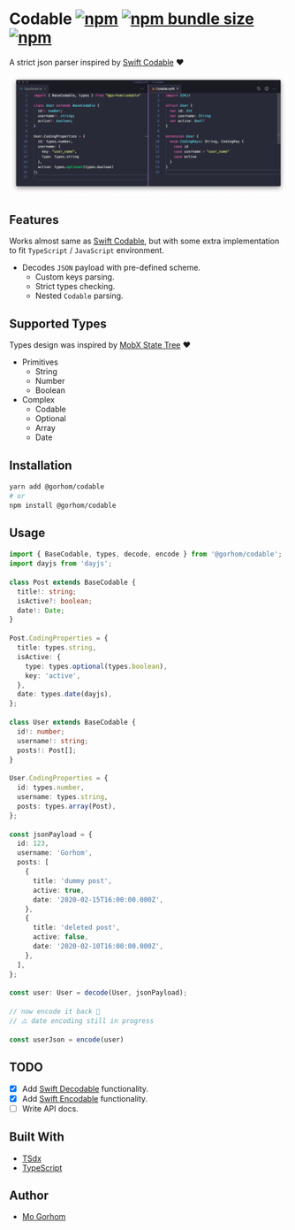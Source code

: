 # Codable [![npm](https://img.shields.io/npm/v/@gorhom/codable)](https://www.npmjs.com/package/@gorhom/codable) [![npm bundle size](https://img.shields.io/bundlephobia/minzip/@gorhom/codable)](https://www.npmjs.com/package/@gorhom/codable) [![npm](https://badgen.net/npm/dependents/@gorhom/codable)](https://www.npmjs.com/package/@gorhom/codable)

A strict json parser inspired by [Swift Codable](https://developer.apple.com/documentation/swift/codable/) ❤️

![Alt text](docs/cover.png 'Cover')

## Features

Works almost same as [Swift Codable](https://developer.apple.com/documentation/swift/codable), but with some extra implementation to fit `TypeScript` / `JavaScript` environment.

- Decodes `JSON` payload with pre-defined scheme.
  - Custom keys parsing.
  - Strict types checking.
  - Nested `Codable` parsing.

## Supported Types

Types design was inspired by [MobX State Tree](https://github.com/mobxjs/mobx-state-tree#types-overview) ❤️

- Primitives
  - String
  - Number
  - Boolean
- Complex
  - Codable
  - Optional
  - Array
  - Date

## Installation

```bash
yarn add @gorhom/codable
# or
npm install @gorhom/codable
```

## Usage

```ts
import { BaseCodable, types, decode, encode } from '@gorhom/codable';
import dayjs from 'dayjs';

class Post extends BaseCodable {
  title!: string;
  isActive?: boolean;
  date!: Date;
}

Post.CodingProperties = {
  title: types.string,
  isActive: {
    type: types.optional(types.boolean),
    key: 'active',
  },
  date: types.date(dayjs),
};

class User extends BaseCodable {
  id!: number;
  username!: string;
  posts!: Post[];
}

User.CodingProperties = {
  id: types.number,
  username: types.string,
  posts: types.array(Post),
};

const jsonPayload = {
  id: 123,
  username: 'Gorhom',
  posts: [
    {
      title: 'dummy post',
      active: true,
      date: '2020-02-15T16:00:00.000Z',
    },
    {
      title: 'deleted post',
      active: false,
      date: '2020-02-10T16:00:00.000Z',
    },
  ],
};

const user: User = decode(User, jsonPayload);

// now encode it back 🙈
// ⚠️ date encoding still in progress

const userJson = encode(user)
```

## TODO

- [x] Add [Swift Decodable](https://developer.apple.com/documentation/swift/decodable) functionality.
- [x] Add [Swift Encodable](https://developer.apple.com/documentation/swift/encodable) functionality.
- [ ] Write API docs.

## Built With

- [TSdx](https://github.com/jaredpalmer/tsdx)
- [TypeScript](https://github.com/Microsoft/TypeScript)

## Author

- [Mo Gorhom](https://twitter.com/gorhom)
